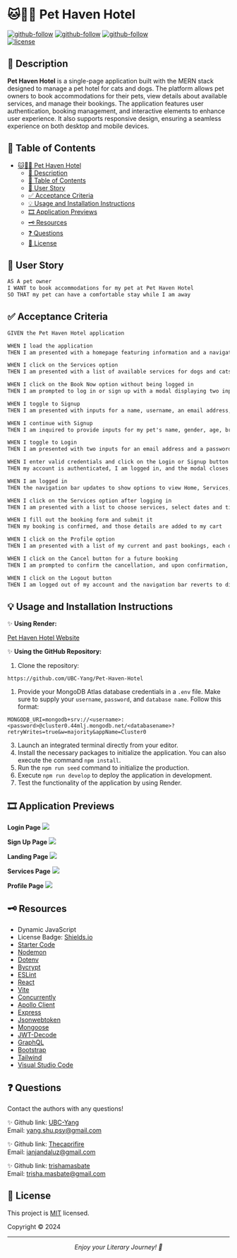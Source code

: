 # 🐱🏩🐶  Pet Haven Hotel

[![github-follow](https://img.shields.io/github/followers/trishamasbate?label=Follow_Shu&logoColor=yellow&style=social)](https://github.com/UBC-Yang)
[![github-follow](https://img.shields.io/github/followers/trishamasbate?label=Follow_Jan&logoColor=blue&style=social)](https://github.com/Thecaprifire)
[![github-follow](https://img.shields.io/github/followers/trishamasbate?label=Follow_Trisha&logoColor=purple&style=social)](https://github.com/trishamasbate)<br>
[![license](https://img.shields.io/badge/License-MIT-brightgreen.svg)](https://choosealicense.com/licenses/mit/)


## 📃 Description
**Pet Haven Hotel** is a single-page application built with the MERN stack designed to manage a pet hotel for cats and dogs. The platform allows pet owners to book accommodations for their pets, view details about available services, and manage their bookings. The application features user authentication, booking management, and interactive elements to enhance user experience. It also supports responsive design, ensuring a seamless experience on both desktop and mobile devices.

## 📌 Table of Contents
- [🐱🏩🐶  Pet Haven Hotel](#--pet-haven-hotel)
  - [📃 Description](#-description)
  - [📌 Table of Contents](#-table-of-contents)
  - [🔎 User Story](#-user-story)
  - [✅ Acceptance Criteria](#-acceptance-criteria)
  - [💡 Usage and Installation Instructions](#-usage-and-installation-instructions)
  - [🎞️ Application Previews](#️-application-previews)
  - [🗝️ Resources](#️-resources)
  - [❓ Questions](#-questions)
  - [🪪 License](#-license)

## 🔎 User Story
```md
AS A pet owner
I WANT to book accommodations for my pet at Pet Haven Hotel
SO THAT my pet can have a comfortable stay while I am away
```

## ✅ Acceptance Criteria
```md
GIVEN the Pet Haven Hotel application

WHEN I load the application
THEN I am presented with a homepage featuring information and a navigation bar with options to view Home, Services, and Register

WHEN I click on the Services option
THEN I am presented with a list of available services for dogs and cats, including descriptions and prices

WHEN I click on the Book Now option without being logged in
THEN I am prompted to log in or sign up with a modal displaying two input fields for email and password, and a toggle to switch between Login and Signup

WHEN I toggle to Signup
THEN I am presented with inputs for a name, username, an email address, and a password

WHEN I continue with Signup
THEN I am inquired to provide inputs for my pet's name, gender, age, breed, and a section for additional notes

WHEN I toggle to Login
THEN I am presented with two inputs for an email address and a password and a Login button

WHEN I enter valid credentials and click on the Login or Signup button
THEN my account is authenticated, I am logged in, and the modal closes

WHEN I am logged in
THEN the navigation bar updates to show options to view Home, Services, Profile, and Logout

WHEN I click on the Services option after logging in
THEN I am presented with a list to choose services, select dates and times, and enter special instructions

WHEN I fill out the booking form and submit it
THEN my booking is confirmed, and those details are added to my cart

WHEN I click on the Profile option
THEN I am presented with a list of my current and past bookings, each displaying the pet's name, services selected, booking dates, and a Cancel button for future bookings

WHEN I click on the Cancel button for a future booking
THEN I am prompted to confirm the cancellation, and upon confirmation, the booking is canceled and removed from my list

WHEN I click on the Logout button
THEN I am logged out of my account and the navigation bar reverts to displaying the options to view Home, Services and Register
```

## 💡 Usage and Installation Instructions
✨ **Using Render:**

[Pet Haven Hotel Website]()

✨ **Using the GitHub Repository:**

1.  Clone the repository:
```
https://github.com/UBC-Yang/Pet-Haven-Hotel
```
1.  Provide your MongoDB Atlas database credentials in a `.env` file. Make sure to supply your `username`, `password`, and `database name`. Follow this format:
```
MONGODB_URI=mongodb+srv://<username>:<password>@cluster0.44mlj.mongodb.net/<databasename>?retryWrites=true&w=majority&appName=Cluster0
```
3.	Launch an integrated terminal directly from your editor.
4.  Install the necessary packages to initialize the application. You can also execute the command `npm install`.
5.  Run the `npm run seed` command to initialize the production.  
6.	Execute `npm run develop` to deploy the application in development.
7.  Test the functionality of the application by using Render.


## 🎞️ Application Previews

**Login Page**
![](./public/)

**Sign Up Page**
![](./public/)

**Landing Page**
![](./public/)

**Services Page**
![](./public/)

**Profile Page**
![](./public/)

## 🗝️ Resources
- Dynamic JavaScript
- License Badge: [Shields.io](https://shields.io/)
- [Starter Code](https://github.com/coding-boot-camp/solid-broccoli)
- [Nodemon](https://www.npmjs.com/package/nodemon)
- [Dotenv](https://www.npmjs.com/package/dotenv)
- [Bycrypt](https://www.npmjs.com/package/bcrypt)
- [ESLint](https://www.npmjs.com/package/eslint)
- [React](https://www.npmjs.com/package/react)
- [Vite](https://www.npmjs.com/package/vite)
- [Concurrently](https://www.npmjs.com/package/concurrently)
- [Apollo Client](https://www.npmjs.com/package/@apollo/client)
- [Express](https://www.npmjs.com/package/express)
- [Jsonwebtoken](https://www.npmjs.com/package/jsonwebtoken)
- [Mongoose](https://www.npmjs.com/package/mongoose)
- [JWT-Decode](https://www.npmjs.com/package/jwt-decode)
- [GraphQL](https://www.npmjs.com/package/graphql)
- [Bootstrap](https://www.npmjs.com/package/bootstrap)
- [Tailwind](https://www.npmjs.com/package/tailwindcss)
- [Visual Studio Code](https://code.visualstudio.com/)


## ❓ Questions
Contact the authors with any questions!<br>

✨ Github link: [UBC-Yang](https://github.com/UBC-Yang)<br>
Email: yang.shu.psy@gmail.com<br>

✨ Github link: [Thecaprifire](https://github.com/Thecaprifire)<br>
Email: ianjandaluz@gmail.com<br>

✨ Github link: [trishamasbate](https://github.com/trishamasbate)<br>
Email: trisha.masbate@gmail.com<br>

## 🪪 License
This project is [MIT](https://choosealicense.com/licenses/mit/) licensed.<br />

Copyright © 2024
  
<hr>
<p align='center'><i>
Enjoy your Literary Journey! 📖
</i></p>